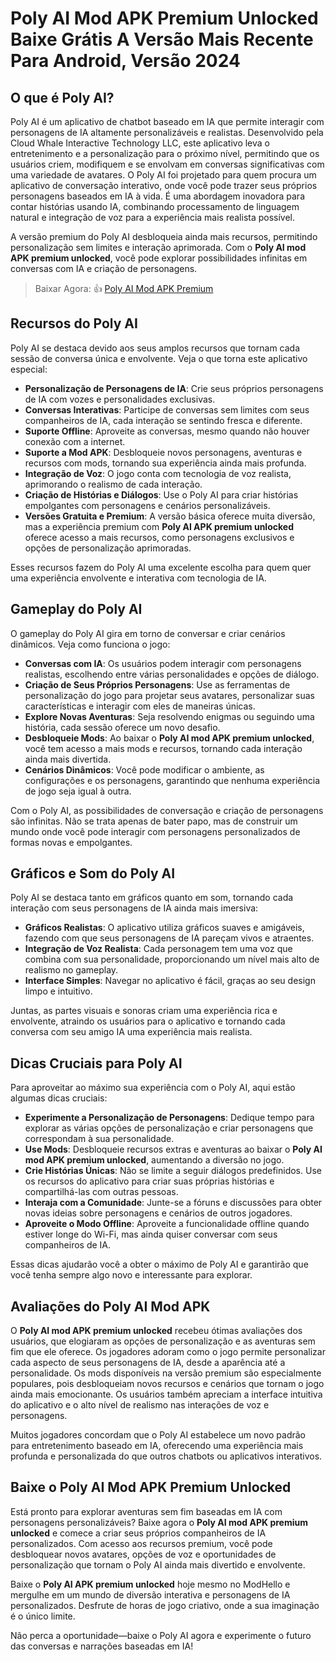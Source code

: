 # Poly AI Mod APK Premium Unlocked Baixe Grátis A Versão Mais Recente Para Android, Versão 2024

## O que é Poly AI?

Poly AI é um aplicativo de chatbot baseado em IA que permite interagir com personagens de IA altamente personalizáveis e realistas. Desenvolvido pela Cloud Whale Interactive Technology LLC, este aplicativo leva o entretenimento e a personalização para o próximo nível, permitindo que os usuários criem, modifiquem e se envolvam em conversas significativas com uma variedade de avatares. O Poly AI foi projetado para quem procura um aplicativo de conversação interativo, onde você pode trazer seus próprios personagens baseados em IA à vida. É uma abordagem inovadora para contar histórias usando IA, combinando processamento de linguagem natural e integração de voz para a experiência mais realista possível.

A versão premium do Poly AI desbloqueia ainda mais recursos, permitindo personalização sem limites e interação aprimorada. Com o **Poly AI mod APK premium unlocked**, você pode explorar possibilidades infinitas em conversas com IA e criação de personagens.

>Baixar Agora: 👍 [Poly AI Mod APK Premium](https://modhello.com/polyai/)

## Recursos do Poly AI

Poly AI se destaca devido aos seus amplos recursos que tornam cada sessão de conversa única e envolvente. Veja o que torna este aplicativo especial:

- **Personalização de Personagens de IA**: Crie seus próprios personagens de IA com vozes e personalidades exclusivas.
- **Conversas Interativas**: Participe de conversas sem limites com seus companheiros de IA, cada interação se sentindo fresca e diferente.
- **Suporte Offline**: Aproveite as conversas, mesmo quando não houver conexão com a internet.
- **Suporte a Mod APK**: Desbloqueie novos personagens, aventuras e recursos com mods, tornando sua experiência ainda mais profunda.
- **Integração de Voz**: O jogo conta com tecnologia de voz realista, aprimorando o realismo de cada interação.
- **Criação de Histórias e Diálogos**: Use o Poly AI para criar histórias empolgantes com personagens e cenários personalizáveis.
- **Versões Gratuita e Premium**: A versão básica oferece muita diversão, mas a experiência premium com **Poly AI APK premium unlocked** oferece acesso a mais recursos, como personagens exclusivos e opções de personalização aprimoradas.

Esses recursos fazem do Poly AI uma excelente escolha para quem quer uma experiência envolvente e interativa com tecnologia de IA.

## Gameplay do Poly AI

O gameplay do Poly AI gira em torno de conversar e criar cenários dinâmicos. Veja como funciona o jogo:

- **Conversas com IA**: Os usuários podem interagir com personagens realistas, escolhendo entre várias personalidades e opções de diálogo.
- **Criação de Seus Próprios Personagens**: Use as ferramentas de personalização do jogo para projetar seus avatares, personalizar suas características e interagir com eles de maneiras únicas.
- **Explore Novas Aventuras**: Seja resolvendo enigmas ou seguindo uma história, cada sessão oferece um novo desafio.
- **Desbloqueie Mods**: Ao baixar o **Poly AI mod APK premium unlocked**, você tem acesso a mais mods e recursos, tornando cada interação ainda mais divertida.
- **Cenários Dinâmicos**: Você pode modificar o ambiente, as configurações e os personagens, garantindo que nenhuma experiência de jogo seja igual à outra.

Com o Poly AI, as possibilidades de conversação e criação de personagens são infinitas. Não se trata apenas de bater papo, mas de construir um mundo onde você pode interagir com personagens personalizados de formas novas e empolgantes.

## Gráficos e Som do Poly AI

Poly AI se destaca tanto em gráficos quanto em som, tornando cada interação com seus personagens de IA ainda mais imersiva:

- **Gráficos Realistas**: O aplicativo utiliza gráficos suaves e amigáveis, fazendo com que seus personagens de IA pareçam vivos e atraentes.
- **Integração de Voz Realista**: Cada personagem tem uma voz que combina com sua personalidade, proporcionando um nível mais alto de realismo no gameplay.
- **Interface Simples**: Navegar no aplicativo é fácil, graças ao seu design limpo e intuitivo.

Juntas, as partes visuais e sonoras criam uma experiência rica e envolvente, atraindo os usuários para o aplicativo e tornando cada conversa com seu amigo IA uma experiência mais realista.

## Dicas Cruciais para Poly AI

Para aproveitar ao máximo sua experiência com o Poly AI, aqui estão algumas dicas cruciais:

- **Experimente a Personalização de Personagens**: Dedique tempo para explorar as várias opções de personalização e criar personagens que correspondam à sua personalidade.
- **Use Mods**: Desbloqueie recursos extras e aventuras ao baixar o **Poly AI mod APK premium unlocked**, aumentando a diversão no jogo.
- **Crie Histórias Únicas**: Não se limite a seguir diálogos predefinidos. Use os recursos do aplicativo para criar suas próprias histórias e compartilhá-las com outras pessoas.
- **Interaja com a Comunidade**: Junte-se a fóruns e discussões para obter novas ideias sobre personagens e cenários de outros jogadores.
- **Aproveite o Modo Offline**: Aproveite a funcionalidade offline quando estiver longe do Wi-Fi, mas ainda quiser conversar com seus companheiros de IA.

Essas dicas ajudarão você a obter o máximo de Poly AI e garantirão que você tenha sempre algo novo e interessante para explorar.

## Avaliações do Poly AI Mod APK

O **Poly AI mod APK premium unlocked** recebeu ótimas avaliações dos usuários, que elogiaram as opções de personalização e as aventuras sem fim que ele oferece. Os jogadores adoram como o jogo permite personalizar cada aspecto de seus personagens de IA, desde a aparência até a personalidade. Os mods disponíveis na versão premium são especialmente populares, pois desbloqueiam novos recursos e cenários que tornam o jogo ainda mais emocionante. Os usuários também apreciam a interface intuitiva do aplicativo e o alto nível de realismo nas interações de voz e personagens.

Muitos jogadores concordam que o Poly AI estabelece um novo padrão para entretenimento baseado em IA, oferecendo uma experiência mais profunda e personalizada do que outros chatbots ou aplicativos interativos.

## Baixe o Poly AI Mod APK Premium Unlocked

Está pronto para explorar aventuras sem fim baseadas em IA com personagens personalizáveis? Baixe agora o **Poly AI mod APK premium unlocked** e comece a criar seus próprios companheiros de IA personalizados. Com acesso aos recursos premium, você pode desbloquear novos avatares, opções de voz e oportunidades de personalização que tornam o Poly AI ainda mais divertido e envolvente.

Baixe o **Poly AI APK premium unlocked** hoje mesmo no ModHello e mergulhe em um mundo de diversão interativa e personagens de IA personalizados. Desfrute de horas de jogo criativo, onde a sua imaginação é o único limite.

Não perca a oportunidade—baixe o Poly AI agora e experimente o futuro das conversas e narrações baseadas em IA!

